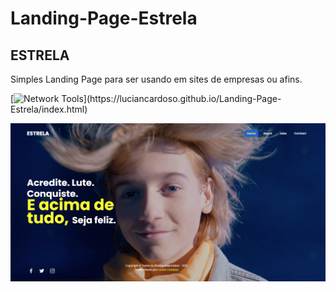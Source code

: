 # Landing-Page-Estrela

## ESTRELA 
Simples Landing Page para ser usando em sites de empresas ou afins.

[![Network Tools](https://img.shields.io/badge/-🌐%20Estrela%20Link-000?)](https://luciancardoso.github.io/Landing-Page-Estrela/index.html)

![alt text](https://raw.githubusercontent.com/luciancardoso/Landing-Page-Estrela/main/captura.png)

